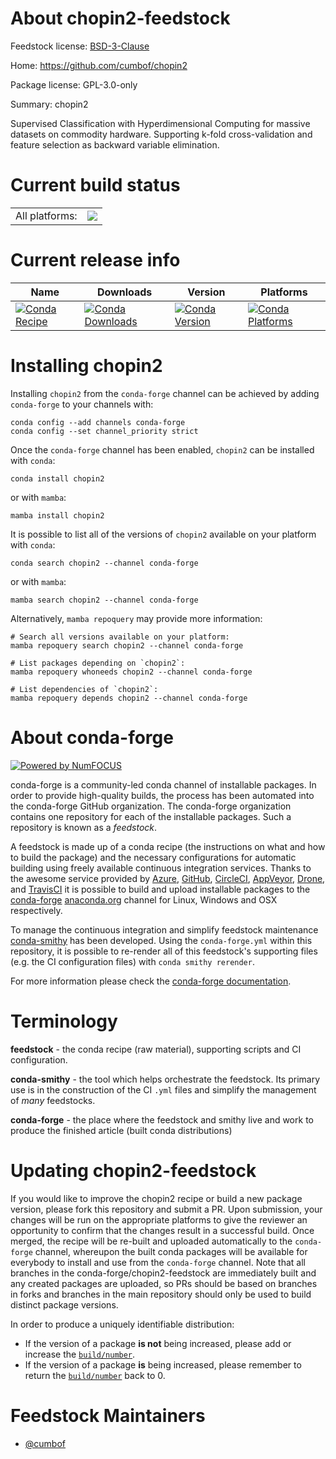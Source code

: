 About chopin2-feedstock
=======================

Feedstock license: [BSD-3-Clause](https://github.com/conda-forge/chopin2-feedstock/blob/main/LICENSE.txt)

Home: https://github.com/cumbof/chopin2

Package license: GPL-3.0-only

Summary: chopin2

Supervised Classification with Hyperdimensional Computing for massive datasets on commodity hardware.
Supporting k-fold cross-validation and feature selection as backward variable elimination.


Current build status
====================


<table><tr><td>All platforms:</td>
    <td>
      <a href="https://dev.azure.com/conda-forge/feedstock-builds/_build/latest?definitionId=15984&branchName=main">
        <img src="https://dev.azure.com/conda-forge/feedstock-builds/_apis/build/status/chopin2-feedstock?branchName=main">
      </a>
    </td>
  </tr>
</table>

Current release info
====================

| Name | Downloads | Version | Platforms |
| --- | --- | --- | --- |
| [![Conda Recipe](https://img.shields.io/badge/recipe-chopin2-green.svg)](https://anaconda.org/conda-forge/chopin2) | [![Conda Downloads](https://img.shields.io/conda/dn/conda-forge/chopin2.svg)](https://anaconda.org/conda-forge/chopin2) | [![Conda Version](https://img.shields.io/conda/vn/conda-forge/chopin2.svg)](https://anaconda.org/conda-forge/chopin2) | [![Conda Platforms](https://img.shields.io/conda/pn/conda-forge/chopin2.svg)](https://anaconda.org/conda-forge/chopin2) |

Installing chopin2
==================

Installing `chopin2` from the `conda-forge` channel can be achieved by adding `conda-forge` to your channels with:

```
conda config --add channels conda-forge
conda config --set channel_priority strict
```

Once the `conda-forge` channel has been enabled, `chopin2` can be installed with `conda`:

```
conda install chopin2
```

or with `mamba`:

```
mamba install chopin2
```

It is possible to list all of the versions of `chopin2` available on your platform with `conda`:

```
conda search chopin2 --channel conda-forge
```

or with `mamba`:

```
mamba search chopin2 --channel conda-forge
```

Alternatively, `mamba repoquery` may provide more information:

```
# Search all versions available on your platform:
mamba repoquery search chopin2 --channel conda-forge

# List packages depending on `chopin2`:
mamba repoquery whoneeds chopin2 --channel conda-forge

# List dependencies of `chopin2`:
mamba repoquery depends chopin2 --channel conda-forge
```


About conda-forge
=================

[![Powered by
NumFOCUS](https://img.shields.io/badge/powered%20by-NumFOCUS-orange.svg?style=flat&colorA=E1523D&colorB=007D8A)](https://numfocus.org)

conda-forge is a community-led conda channel of installable packages.
In order to provide high-quality builds, the process has been automated into the
conda-forge GitHub organization. The conda-forge organization contains one repository
for each of the installable packages. Such a repository is known as a *feedstock*.

A feedstock is made up of a conda recipe (the instructions on what and how to build
the package) and the necessary configurations for automatic building using freely
available continuous integration services. Thanks to the awesome service provided by
[Azure](https://azure.microsoft.com/en-us/services/devops/), [GitHub](https://github.com/),
[CircleCI](https://circleci.com/), [AppVeyor](https://www.appveyor.com/),
[Drone](https://cloud.drone.io/welcome), and [TravisCI](https://travis-ci.com/)
it is possible to build and upload installable packages to the
[conda-forge](https://anaconda.org/conda-forge) [anaconda.org](https://anaconda.org/)
channel for Linux, Windows and OSX respectively.

To manage the continuous integration and simplify feedstock maintenance
[conda-smithy](https://github.com/conda-forge/conda-smithy) has been developed.
Using the ``conda-forge.yml`` within this repository, it is possible to re-render all of
this feedstock's supporting files (e.g. the CI configuration files) with ``conda smithy rerender``.

For more information please check the [conda-forge documentation](https://conda-forge.org/docs/).

Terminology
===========

**feedstock** - the conda recipe (raw material), supporting scripts and CI configuration.

**conda-smithy** - the tool which helps orchestrate the feedstock.
                   Its primary use is in the construction of the CI ``.yml`` files
                   and simplify the management of *many* feedstocks.

**conda-forge** - the place where the feedstock and smithy live and work to
                  produce the finished article (built conda distributions)


Updating chopin2-feedstock
==========================

If you would like to improve the chopin2 recipe or build a new
package version, please fork this repository and submit a PR. Upon submission,
your changes will be run on the appropriate platforms to give the reviewer an
opportunity to confirm that the changes result in a successful build. Once
merged, the recipe will be re-built and uploaded automatically to the
`conda-forge` channel, whereupon the built conda packages will be available for
everybody to install and use from the `conda-forge` channel.
Note that all branches in the conda-forge/chopin2-feedstock are
immediately built and any created packages are uploaded, so PRs should be based
on branches in forks and branches in the main repository should only be used to
build distinct package versions.

In order to produce a uniquely identifiable distribution:
 * If the version of a package **is not** being increased, please add or increase
   the [``build/number``](https://docs.conda.io/projects/conda-build/en/latest/resources/define-metadata.html#build-number-and-string).
 * If the version of a package **is** being increased, please remember to return
   the [``build/number``](https://docs.conda.io/projects/conda-build/en/latest/resources/define-metadata.html#build-number-and-string)
   back to 0.

Feedstock Maintainers
=====================

* [@cumbof](https://github.com/cumbof/)

